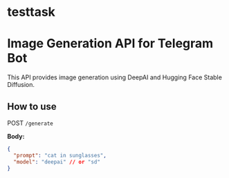 # testtask
# Image Generation API for Telegram Bot

This API provides image generation using DeepAI and Hugging Face Stable Diffusion.

## How to use

POST `/generate`

**Body:**
```json
{
  "prompt": "cat in sunglasses",
  "model": "deepai" // or "sd"
}
